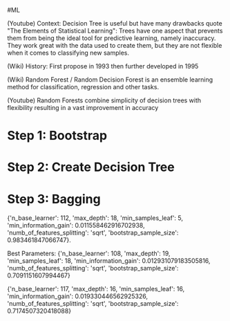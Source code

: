 #ML 

(Youtube) Context: Decision Tree is useful but have many drawbacks quote "The Elements of Statistical Learning": Trees have one aspect that prevents them from being the ideal tool for predictive learning, namely inaccuracy. They work great with the data used to create them, but they are not flexible when it comes to classifying new samples.

(Wiki) History: First propose in 1993 then further developed in 1995

(Wiki) Random Forest / Random Decision Forest is an ensemble learning method for classification, regression and other tasks. 

(Youtube) Random Forests combine simplicity of decision trees with flexibility resulting in a vast improvement in accuracy

# Step 1: Bootstrap
# Step 2: Create Decision Tree
# Step 3: Bagging

{'n_base_learner': 112, 'max_depth': 18, 'min_samples_leaf': 5, 'min_information_gain': 0.011558462916702938, 'numb_of_features_splitting': 'sqrt', 'bootstrap_sample_size': 0.983461847066747}.

Best Parameters: {'n_base_learner': 108, 'max_depth': 19, 'min_samples_leaf': 18, 'min_information_gain': 0.012931079183505816, 'numb_of_features_splitting': 'sqrt', 'bootstrap_sample_size': 0.7091151607994467}

{'n_base_learner': 117, 'max_depth': 16, 'min_samples_leaf': 16, 'min_information_gain': 0.019330446562925326, 'numb_of_features_splitting': 'sqrt', 'bootstrap_sample_size': 0.7174507320418088}